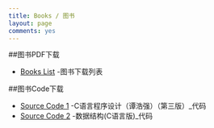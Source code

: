 ```yaml
---
title: Books / 图书
layout: page
comments: yes
---
```


##图书PDF下载

* [Books List](http://pan.baidu.com/s/1dDBZ0Xj) -图书下载列表



##图书Code下载

* [Source Code 1](http://hopehook.com/book/code/C_code.rar) -C语言程序设计（谭浩强）（第三版）_代码
* [Source Code 2](http://hopehook.com/book/code/C_code_for_data_structure.rar) -数据结构(C语言版)_代码



